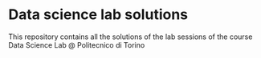 # Data science lab solutions
This repository contains all the solutions of the lab sessions of the course Data Science Lab @ Politecnico di Torino
